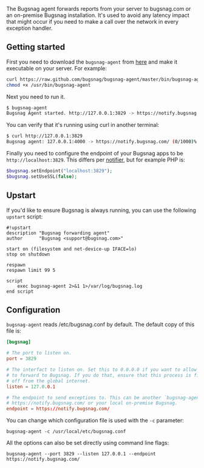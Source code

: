 
The Bugsnag agent forwards reports from your server to bugsnag.com or an
on-premise Bugsnag installation. It's used to avoid any latency impact that
might occur if you need to make a call over the network in every exception
handler.

## Getting started

First you need to download the `bugsnag-agent` from
[here](https://raw.github.com/bugsnag/bugsnag-agent/master/bin/bugsnag-agent)
and make it executable on your server. For example:

```bash
curl https://raw.github.com/bugsnag/bugsnag-agent/master/bin/bugsnag-agent | sudo tee /usr/bin/bugsnag-agent
chmod +x /usr/bin/bugsnag-agent
```

Next you need to run it.

```bash
$ bugsnag-agent
Bugsnag Agent started. http://127.0.0.1:3829 -> https://notify.bugsnag.com/
```

You can verify that it's running using curl in another terminal:

```bash
$ curl http://127.0.0.1:3829
Bugsnag agent: 127.0.0.1:4000 -> https://notify.bugsnag.com/ (0/1000)%
```

Finally you need to configure the endpoint of your Bugsnag apps to be `http://localhost:3829`. This differs per [notifier](https://bugsnag.com/docs/notifier), but for example PHP is:

```php
$bugsnag.setEndpoint("localhost:3829");
$bugsnag.setUseSSL(false);
```

## Upstart

If you'd like to ensure Bugsnag is always running, you can use the following `upstart` script:

```upstart
#!upstart
description "Bugsnag forwarding agent"
author      "Bugsnag <support@bugsnag.com>"

start on (filesystem and net-device-up IFACE=lo)
stop on shutdown

respawn
respawn limit 99 5

script
    exec bugsnag-agent 2>&1 1>/var/log/bugsnag.log
end script
```

## Configuration

`bugsnag-agent` reads /etc/bugsnag.conf by default. The default copy of this file is:

```conf
[bugsnag]

# The port to listen on.
port = 3829

# The interfact to listen on. Set this to 0.0.0.0 if you want to allow anyone
# to forward to Bugsnag. If you do that, ensure that this process is firewalled
# off from the global internet.
listen = 127.0.0.1

# The endpoint to send exceptions to. This can be another `bugsnag-agent`,
# https://notify.bugsnag.com/ or your local on-premise Bugsnag.
endpoint = https://notify.bugsnag.com/
```

You can change which configuration file is used with the `-c` parameter:

```
bugsnag-agent -c /usr/local/etc/bugsnag.conf
```

All the options can also be set directly using command line flags:

```
bugsnag-agent --port 3829 --listen 127.0.0.1 --endpoint https://notify.bugsnag.com/
```
